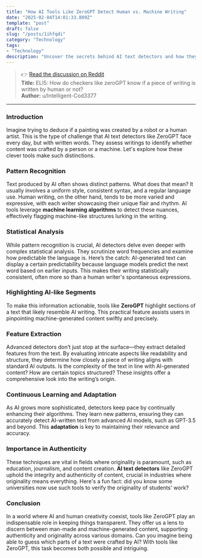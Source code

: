```yaml
---
title: "How AI Tools Like ZeroGPT Detect Human vs. Machine Writing"
date: "2025-02-04T14:01:33.809Z"
template: "post"
draft: false
slug: "/posts/1ihfqdi"
category: "Technology"
tags:
- "Technology"
description: "Uncover the secrets behind AI text detectors and how they identify machine-generated content."
---
```

>👉 [Read the discussion on Reddit](https://www.reddit.com/r/explainlikeimfive/comments/1ihfqdi)  
>**Title:** ELI5: How do checkers like zeroGPT know if a piece of writing is written by human or not?  
>**Author:** u/Intelligent-Cod3377  
---

### Introduction

Imagine trying to deduce if a painting was created by a robot or a human artist. This is the type of challenge that AI text detectors like ZeroGPT face every day, but with written words. They assess writings to identify whether content was crafted by a person or a machine. Let's explore how these clever tools make such distinctions.

### Pattern Recognition

Text produced by AI often shows distinct patterns. What does that mean? It usually involves a uniform style, consistent syntax, and a regular language use. Human writing, on the other hand, tends to be more varied and expressive, with each writer showcasing their unique flair and rhythm. AI tools leverage **machine learning algorithms** to detect these nuances, effectively flagging machine-like structures lurking in the writing.

### Statistical Analysis

While pattern recognition is crucial, AI detectors delve even deeper with complex statistical analysis. They scrutinize word frequencies and examine how predictable the language is. Here’s the catch: AI-generated text can display a certain predictability because language models predict the next word based on earlier inputs. This makes their writing statistically consistent, often more so than a human writer's spontaneous expressions.

### Highlighting AI-like Segments

To make this information actionable, tools like **ZeroGPT** highlight sections of a text that likely resemble AI writing. This practical feature assists users in pinpointing machine-generated content swiftly and precisely.

### Feature Extraction

Advanced detectors don’t just stop at the surface—they extract detailed features from the text. By evaluating intricate aspects like readability and structure, they determine how closely a piece of writing aligns with standard AI outputs. Is the complexity of the text in line with AI-generated content? How are certain topics structured? These insights offer a comprehensive look into the writing’s origin.

### Continuous Learning and Adaptation

As AI grows more sophisticated, detectors keep pace by continually enhancing their algorithms. They learn new patterns, ensuring they can accurately detect AI-written text from advanced AI models, such as GPT-3.5 and beyond. This **adaptation** is key to maintaining their relevance and accuracy.

### Importance in Authenticity

These techniques are vital in fields where originality is paramount, such as education, journalism, and content creation. **AI text detectors** like ZeroGPT uphold the integrity and authenticity of content, crucial in industries where originality means everything. Here's a fun fact: did you know some universities now use such tools to verify the originality of students' work?

### Conclusion

In a world where AI and human creativity coexist, tools like ZeroGPT play an indispensable role in keeping things transparent. They offer us a lens to discern between man-made and machine-generated content, supporting authenticity and originality across various domains. Can you imagine being able to guess which parts of a text were crafted by AI? With tools like ZeroGPT, this task becomes both possible and intriguing.